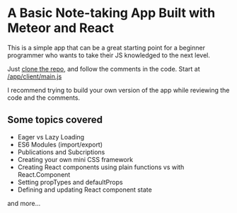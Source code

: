 # A Basic Note-taking App Built with Meteor and React

This is a simple app that can be a great starting point for a beginner programmer who wants to take their JS knowledged to the next level.

Just [clone the repo](https://help.github.com/articles/cloning-a-repository/), and follow the comments in the code. Start at [/app/client/main.js](https://github.com/CodeChron/meteor-react-tutorial-notes-app/blob/master/app/client/main.js)

I recommend trying to build your own version of the app while reviewing the code and the comments.

## Some topics covered
- Eager vs Lazy Loading
- ES6 Modules (import/export)
- Publications and Subcriptions
- Creating your own mini CSS framework
- Creating React components using plain functions vs with React.Component
- Setting propTypes and defaultProps
- Defining and updating React component state

and more...
